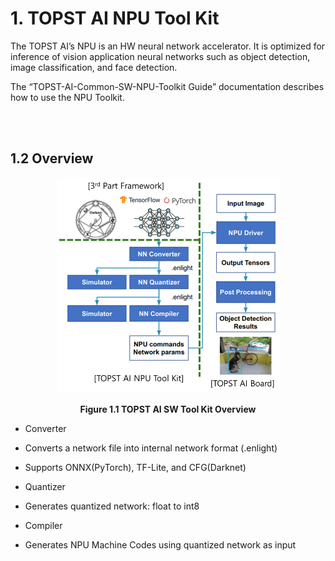 ﻿# 1. TOPST AI NPU Tool Kit

The TOPST AI’s NPU is an HW neural network accelerator. It is optimized
for inference of vision application neural networks such as object
detection, image classification, and face detection.

The “TOPST-AI-Common-SW-NPU-Toolkit Guide” documentation describes how
to use the NPU Toolkit.

<br/><br/>

## 1.2 Overview

<p align="center"><img src="https://github.com/topst-development/Documentation/blob/main/TOPST-AI/Software/media/1. Overview.image1.png?raw=true"
style="width:3.71875in;height:3.59514in" /></p>

<p align="center"><strong>Figure 1.1 TOPST AI SW Tool Kit Overview</strong></p>

- Converter

<!-- -->

- Converts a network file into internal network format (.enlight)

- Supports ONNX(PyTorch), TF-Lite, and CFG(Darknet)

<!-- -->

- Quantizer

<!-- -->

- Generates quantized network: float to int8

<!-- -->

- Compiler

<!-- -->

- Generates NPU Machine Codes using quantized network as input
